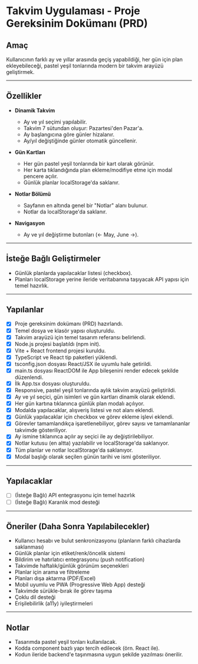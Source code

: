 # Takvim Uygulaması - Proje Gereksinim Dokümanı (PRD)

## Amaç
Kullanıcının farklı ay ve yıllar arasında geçiş yapabildiği, her gün için plan ekleyebileceği, pastel yeşil tonlarında modern bir takvim arayüzü geliştirmek.

---

## Özellikler

- **Dinamik Takvim**
  - Ay ve yıl seçimi yapılabilir.
  - Takvim 7 sütundan oluşur: Pazartesi'den Pazar'a.
  - Ay başlangıcına göre günler hizalanır.
  - Ay/yıl değiştiğinde günler otomatik güncellenir.

- **Gün Kartları**
  - Her gün pastel yeşil tonlarında bir kart olarak görünür.
  - Her karta tıklandığında plan ekleme/modifiye etme için modal pencere açılır.
  - Günlük planlar localStorage'da saklanır.

- **Notlar Bölümü**
  - Sayfanın en altında genel bir "Notlar" alanı bulunur.
  - Notlar da localStorage'da saklanır.

- **Navigasyon**
  - Ay ve yıl değiştirme butonları (← May, June →).

---

## İsteğe Bağlı Geliştirmeler

- Günlük planlarda yapılacaklar listesi (checkbox).
- Planları localStorage yerine ileride veritabanına taşıyacak API yapısı için temel hazırlık.
---

## Yapılanlar

- [x] Proje gereksinim dokümanı (PRD) hazırlandı.
- [x] Temel dosya ve klasör yapısı oluşturuldu.
- [x] Takvim arayüzü için temel tasarım referansı belirlendi.
- [x] Node.js projesi başlatıldı (npm init).
- [x] Vite + React frontend projesi kuruldu.
- [x] TypeScript ve React tip paketleri yüklendi.
- [x] tsconfig.json dosyası React/JSX ile uyumlu hale getirildi.
- [x] main.ts dosyası ReactDOM ile App bileşenini render edecek şekilde düzenlendi.
- [x] İlk App.tsx dosyası oluşturuldu.
- [x] Responsive, pastel yeşil tonlarında aylık takvim arayüzü geliştirildi.
- [x] Ay ve yıl seçici, gün isimleri ve gün kartları dinamik olarak eklendi.
- [x] Her gün kartına tıklanınca günlük plan modalı açılıyor.
- [x] Modalda yapılacaklar, alışveriş listesi ve not alanı eklendi.
- [x] Günlük yapılacaklar için checkbox ve görev ekleme işlevi eklendi.
- [x] Görevler tamamlandıkça işaretlenebiliyor, görev sayısı ve tamamlananlar takvimde gösteriliyor.
- [x] Ay ismine tıklanınca açılır ay seçici ile ay değiştirilebiliyor.
- [x] Notlar kutusu (en altta) yazılabilir ve localStorage'da saklanıyor.
- [x] Tüm planlar ve notlar localStorage'da saklanıyor.
- [x] Modal başlığı olarak seçilen günün tarihi ve ismi gösteriliyor.

---

## Yapılacaklar

- [ ] (İsteğe Bağlı) API entegrasyonu için temel hazırlık
- [ ] (İsteğe Bağlı) Karanlık mod desteği

---

## Öneriler (Daha Sonra Yapılabilecekler)

- Kullanıcı hesabı ve bulut senkronizasyonu (planların farklı cihazlarda saklanması)
- Günlük planlar için etiket/renk/öncelik sistemi
- Bildirim ve hatırlatıcı entegrasyonu (push notification)
- Takvimde haftalık/günlük görünüm seçenekleri
- Planlar için arama ve filtreleme
- Planları dışa aktarma (PDF/Excel)
- Mobil uyumlu ve PWA (Progressive Web App) desteği
- Takvimde sürükle-bırak ile görev taşıma
- Çoklu dil desteği
- Erişilebilirlik (a11y) iyileştirmeleri

---

## Notlar

- Tasarımda pastel yeşil tonları kullanılacak.
- Kodda component bazlı yapı tercih edilecek (örn. React ile).
- Kodun ileride backend'e taşınmasına uygun şekilde yazılması önerilir. 